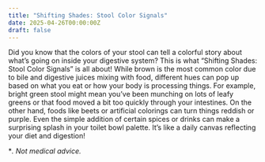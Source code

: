 ```yaml
---
title: "Shifting Shades: Stool Color Signals"
date: 2025-04-26T00:00:00Z
draft: false
---
```


Did you know that the colors of your stool can tell a colorful story about what’s going on inside your digestive system? This is what “Shifting Shades: Stool Color Signals” is all about! While brown is the most common color due to bile and digestive juices mixing with food, different hues can pop up based on what you eat or how your body is processing things. For example, bright green stool might mean you’ve been munching on lots of leafy greens or that food moved a bit too quickly through your intestines. On the other hand, foods like beets or artificial colorings can turn things reddish or purple. Even the simple addition of certain spices or drinks can make a surprising splash in your toilet bowl palette. It’s like a daily canvas reflecting your diet and digestion!

**. Not medical advice.*
